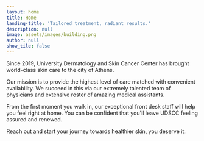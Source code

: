 ```yaml
---
layout: home
title: Home
landing-title: 'Tailored treatment, radiant results.'
description: null
image: assets/images/building.png
author: null
show_tile: false
---
```


Since 2019, University Dermatology and Skin Cancer Center has brought world-class skin care to the city of Athens.

Our mission is to provide the highest level of care matched with convenient availability. We succeed in this via our extremely talented team of physicians and extensive roster of amazing medical assistants.

From the first moment you walk in, our exceptional front desk staff will help you feel right at home. You can be confident that you'll leave UDSCC feeling assured and renewed.

Reach out and start your journey towards healthier skin, you deserve it.
